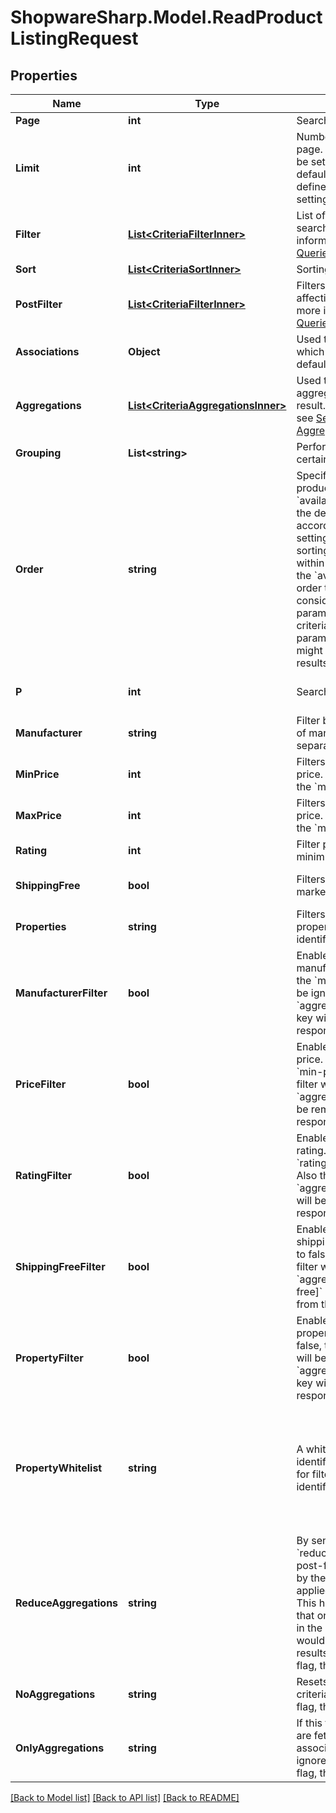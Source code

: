 # ShopwareSharp.Model.ReadProductListingRequest

## Properties

Name | Type | Description | Notes
------------ | ------------- | ------------- | -------------
**Page** | **int** | Search result page | [optional] 
**Limit** | **int** | Number of items per result page. If not set, the limit will be set according to the default products per page, defined in the system settings. | [optional] 
**Filter** | [**List&lt;CriteriaFilterInner&gt;**](CriteriaFilterInner.md) | List of filters to restrict the search result. For more information, see [Search Queries &gt; Filter](https://shopware.stoplight.io/docs/store-api/docs/concepts/search-queries.md#filter) | [optional] 
**Sort** | [**List&lt;CriteriaSortInner&gt;**](CriteriaSortInner.md) | Sorting in the search result. | [optional] 
**PostFilter** | [**List&lt;CriteriaFilterInner&gt;**](CriteriaFilterInner.md) | Filters that applied without affecting aggregations. For more information, see [Search Queries &gt; Post Filter](https://shopware.stoplight.io/docs/store-api/docs/concepts/search-queries.md#post-filter) | [optional] 
**Associations** | **Object** | Used to fetch associations which are not fetched by default. | [optional] 
**Aggregations** | [**List&lt;CriteriaAggregationsInner&gt;**](CriteriaAggregationsInner.md) | Used to perform aggregations on the search result. For more information, see [Search Queries &gt; Aggregations](https://shopware.stoplight.io/docs/store-api/docs/concepts/search-queries.md#aggregations) | [optional] 
**Grouping** | **List&lt;string&gt;** | Perform groupings over certain fields | [optional] 
**Order** | **string** | Specifies the sorting of the products by &#x60;availableSortings&#x60;. If not set, the default sorting will be set according to the shop settings. The available sorting options are sent within the response under the &#x60;availableSortings&#x60; key. In order to sort by a field, consider using the &#x60;sort&#x60; parameter from the listing criteria. Do not use both parameters together, as it might lead to unexpected results. | [optional] 
**P** | **int** | Search result page | [optional] [default to 1]
**Manufacturer** | **string** | Filter by manufacturers. List of manufacturer identifiers separated by a &#x60;|&#x60;. | [optional] 
**MinPrice** | **int** | Filters by a minimum product price. Has to be lower than the &#x60;max-price&#x60; filter. | [optional] [default to 0]
**MaxPrice** | **int** | Filters by a maximum product price. Has to be higher than the &#x60;min-price&#x60; filter. | [optional] [default to 0]
**Rating** | **int** | Filter products with a minimum average rating. | [optional] 
**ShippingFree** | **bool** | Filters products that are marked as shipping-free. | [optional] [default to false]
**Properties** | **string** | Filters products by their properties. List of property identifiers separated by a &#x60;|&#x60;. | [optional] 
**ManufacturerFilter** | **bool** | Enables/disabled filtering by manufacturer. If set to false, the &#x60;manufacturer&#x60; filter will be ignored. Also the &#x60;aggregations[manufacturer]&#x60; key will be removed from the response. | [optional] [default to true]
**PriceFilter** | **bool** | Enables/disabled filtering by price. If set to false, the &#x60;min-price&#x60; and &#x60;max-price&#x60; filter will be ignored. Also the &#x60;aggregations[price]&#x60; key will be removed from the response. | [optional] [default to true]
**RatingFilter** | **bool** | Enables/disabled filtering by rating. If set to false, the &#x60;rating&#x60; filter will be ignored. Also the &#x60;aggregations[rating]&#x60; key will be removed from the response. | [optional] [default to true]
**ShippingFreeFilter** | **bool** | Enables/disabled filtering by shipping-free products. If set to false, the &#x60;shipping-free&#x60; filter will be ignored. Also the &#x60;aggregations[shipping-free]&#x60; key will be removed from the response. | [optional] [default to true]
**PropertyFilter** | **bool** | Enables/disabled filtering by properties products. If set to false, the &#x60;properties&#x60; filter will be ignored. Also the &#x60;aggregations[properties]&#x60; key will be removed from the response. | [optional] [default to true]
**PropertyWhitelist** | **string** | A whitelist of property identifiers which can be used for filtering. List of property identifiers separated by a &#x60;|&#x60;. The &#x60;property-filter&#x60; must be &#x60;true&#x60;, otherwise the whitelist has no effect. | [optional] 
**ReduceAggregations** | **string** | By sending the parameter &#x60;reduce-aggregations&#x60; , the post-filters that were applied by the customer, are also applied to the aggregations. This has the consequence that only values are returned in the aggregations that would lead to further filter results. This parameter is a flag, the value has no effect. | [optional] 
**NoAggregations** | **string** | Resets all aggregations in the criteria. This parameter is a flag, the value has no effect. | [optional] 
**OnlyAggregations** | **string** | If this flag is set, no products are fetched. Sorting and associations are also ignored. This parameter is a flag, the value has no effect. | [optional] 

[[Back to Model list]](../README.md#documentation-for-models) [[Back to API list]](../README.md#documentation-for-api-endpoints) [[Back to README]](../README.md)

